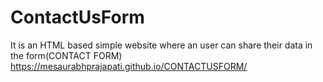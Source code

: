 # ContactUsForm
It is an HTML based simple website where an user can share their data in the form(CONTACT FORM)
https://mesaurabhprajapati.github.io/CONTACTUSFORM/
